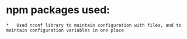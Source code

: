 # npm packages used:
    *   Used nconf library to maintain configuration with files, and to     maintain configuration variables in one place
